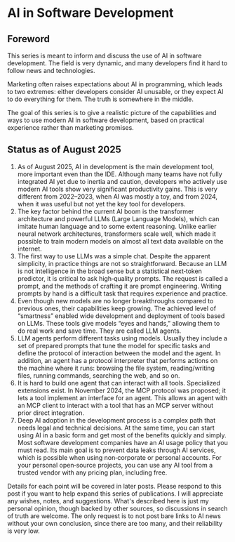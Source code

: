 # AI in Software Development

## Foreword

This series is meant to inform and discuss the use of AI in software development. The field is very dynamic, and many developers find it hard to follow news and technologies.

Marketing often raises expectations about AI in programming, which leads to two extremes: either developers consider AI unusable, or they expect AI to do everything for them. The truth is somewhere in the middle.

The goal of this series is to give a realistic picture of the capabilities and ways to use modern AI in software development, based on practical experience rather than marketing promises.

## Status as of August 2025

1. As of August 2025, AI in development is the main development tool, more important even than the IDE. Although many teams have not fully integrated AI yet due to inertia and caution, developers who actively use modern AI tools show very significant productivity gains. This is very different from 2022–2023, when AI was mostly a toy, and from 2024, when it was useful but not yet the key tool for developers.
2. The key factor behind the current AI boom is the transformer architecture and powerful LLMs (Large Language Models), which can imitate human language and to some extent reasoning. Unlike earlier neural network architectures, transformers scale well, which made it possible to train modern models on almost all text data available on the internet.
3. The first way to use LLMs was a simple chat. Despite the apparent simplicity, in practice things are not so straightforward. Because an LLM is not intelligence in the broad sense but a statistical next‑token predictor, it is critical to ask high‑quality prompts. The request is called a prompt, and the methods of crafting it are prompt engineering. Writing prompts by hand is a difficult task that requires experience and practice.
4. Even though new models are no longer breakthroughs compared to previous ones, their capabilities keep growing. The achieved level of “smartness” enabled wide development and deployment of tools based on LLMs. These tools give models “eyes and hands,” allowing them to do real work and save time. They are called LLM agents.
5. LLM agents perform different tasks using models. Usually they include a set of prepared prompts that tune the model for specific tasks and define the protocol of interaction between the model and the agent. In addition, an agent has a protocol interpreter that performs actions on the machine where it runs: browsing the file system, reading/writing files, running commands, searching the web, and so on.
6. It is hard to build one agent that can interact with all tools. Specialized extensions exist. In November 2024, the MCP protocol was proposed; it lets a tool implement an interface for an agent. This allows an agent with an MCP client to interact with a tool that has an MCP server without prior direct integration.
7. Deep AI adoption in the development process is a complex path that needs legal and technical decisions. At the same time, you can start using AI in a basic form and get most of the benefits quickly and simply. Most software development companies have an AI usage policy that you must read. Its main goal is to prevent data leaks through AI services, which is possible when using non‑corporate or personal accounts. For your personal open‑source projects, you can use any AI tool from a trusted vendor with any pricing plan, including free.

Details for each point will be covered in later posts. Please respond to this post if you want to help expand this series of publications. I will appreciate any wishes, notes, and suggestions. What's described here is just my personal opinion, though backed by other sources, so discussions in search of truth are welcome. The only request is to not post bare links to AI news without your own conclusion, since there are too many, and their reliability is very low.


